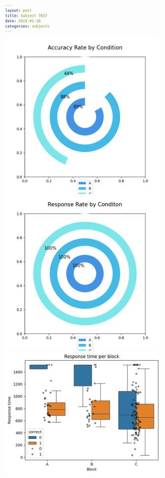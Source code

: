 ```yaml
---
layout: post
title: Subject 7037
date: 2025-01-18
categories: subjects
---
```


![](data/7037/run-1/7037_accuracy_rate.png)
![](data/7037/run-1/7037_response_rate.png)
![](data/7037/run-1/7037_rt.png)

